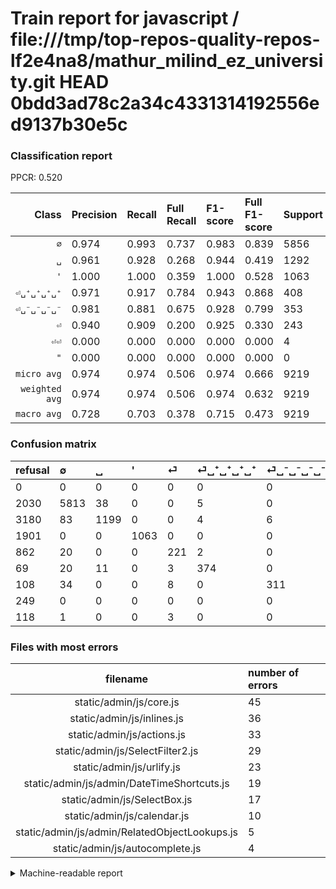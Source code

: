 # Train report for javascript / file:///tmp/top-repos-quality-repos-lf2e4na8/mathur_milind_ez_university.git HEAD 0bdd3ad78c2a34c4331314192556ed9137b30e5c

### Classification report

PPCR: 0.520

| Class | Precision | Recall | Full Recall | F1-score | Full F1-score | Support | Full Support | PPCR |
|------:|:----------|:-------|:------------|:---------|:---------|:--------|:-------------|:-----|
| `∅` | 0.974| 0.993| 0.737| 0.983| 0.839| 5856| 7886| 0.743 |
| `␣` | 0.961| 0.928| 0.268| 0.944| 0.419| 1292| 4472| 0.289 |
| `'` | 1.000| 1.000| 0.359| 1.000| 0.528| 1063| 2964| 0.359 |
| `⏎␣⁺␣⁺␣⁺␣⁺` | 0.971| 0.917| 0.784| 0.943| 0.868| 408| 477| 0.855 |
| `⏎␣⁻␣⁻␣⁻␣⁻` | 0.981| 0.881| 0.675| 0.928| 0.799| 353| 461| 0.766 |
| `⏎` | 0.940| 0.909| 0.200| 0.925| 0.330| 243| 1105| 0.220 |
| `⏎⏎` | 0.000| 0.000| 0.000| 0.000| 0.000| 4| 122| 0.033 |
| `"` | 0.000| 0.000| 0.000| 0.000| 0.000| 0| 249| 0.000 |
| `micro avg` | 0.974| 0.974| 0.506| 0.974| 0.666| 9219| 17736| 0.520 |
| `weighted avg` | 0.974| 0.974| 0.506| 0.974| 0.632| 9219| 17736| 0.520 |
| `macro avg` | 0.728| 0.703| 0.378| 0.715| 0.473| 9219| 17736| 0.520 |

### Confusion matrix

|refusal|  ∅| ␣| '| ⏎| ⏎␣⁺␣⁺␣⁺␣⁺| ⏎␣⁻␣⁻␣⁻␣⁻| "| ⏎⏎| 
|:---|:---|:---|:---|:---|:---|:---|:---|:---|
|0 |0 |0 |0 |0 |0 |0 |0 |0 |
|2030 |5813 |38 |0 |0 |5 |0 |0 |0 |
|3180 |83 |1199 |0 |0 |4 |6 |0 |0 |
|1901 |0 |0 |1063 |0 |0 |0 |0 |0 |
|862 |20 |0 |0 |221 |2 |0 |0 |0 |
|69 |20 |11 |0 |3 |374 |0 |0 |0 |
|108 |34 |0 |0 |8 |0 |311 |0 |0 |
|249 |0 |0 |0 |0 |0 |0 |0 |0 |
|118 |1 |0 |0 |3 |0 |0 |0 |0 |

### Files with most errors

| filename | number of errors|
|:----:|:-----|
| static/admin/js/core.js | 45 |
| static/admin/js/inlines.js | 36 |
| static/admin/js/actions.js | 33 |
| static/admin/js/SelectFilter2.js | 29 |
| static/admin/js/urlify.js | 23 |
| static/admin/js/admin/DateTimeShortcuts.js | 19 |
| static/admin/js/SelectBox.js | 17 |
| static/admin/js/calendar.js | 10 |
| static/admin/js/admin/RelatedObjectLookups.js | 5 |
| static/admin/js/autocomplete.js | 4 |

<details>
    <summary>Machine-readable report</summary>
```json
{
  "cl_report": {"\"": {"f1-score": 0.0, "precision": 0.0, "recall": 0.0, "support": 0}, "\u0027": {"f1-score": 1.0, "precision": 1.0, "recall": 1.0, "support": 1063}, "macro avg": {"f1-score": 0.7154246682552364, "precision": 0.728400326095108, "recall": 0.703478399618457, "support": 9219}, "micro avg": {"f1-score": 0.9741837509491268, "precision": 0.9741837509491268, "recall": 0.9741837509491268, "support": 9219}, "weighted avg": {"f1-score": 0.9736960515574102, "precision": 0.9736956666286579, "recall": 0.9741837509491268, "support": 9219}, "\u2205": {"f1-score": 0.9830049885854402, "precision": 0.9735387707251717, "recall": 0.9926571038251366, "support": 5856}, "\u23ce": {"f1-score": 0.9246861924686193, "precision": 0.9404255319148936, "recall": 0.9094650205761317, "support": 243}, "\u23ce\u23ce": {"f1-score": 0.0, "precision": 0.0, "recall": 0.0, "support": 4}, "\u23ce\u2423\u207a\u2423\u207a\u2423\u207a\u2423\u207a": {"f1-score": 0.9432534678436317, "precision": 0.9714285714285714, "recall": 0.9166666666666666, "support": 408}, "\u23ce\u2423\u207b\u2423\u207b\u2423\u207b\u2423\u207b": {"f1-score": 0.9283582089552238, "precision": 0.9810725552050473, "recall": 0.8810198300283286, "support": 353}, "\u2423": {"f1-score": 0.9440944881889763, "precision": 0.9607371794871795, "recall": 0.9280185758513931, "support": 1292}},
  "cl_report_full": {"\"": {"f1-score": 0.0, "precision": 0.0, "recall": 0.0, "support": 249}, "\u0027": {"f1-score": 0.527936429103551, "precision": 1.0, "recall": 0.3586369770580297, "support": 2964}, "macro avg": {"f1-score": 0.47290644574102086, "precision": 0.728400326095108, "recall": 0.37782078053067725, "support": 17736}, "micro avg": {"f1-score": 0.6663698757187906, "precision": 0.9741837509491268, "recall": 0.5063712223725756, "support": 17736}, "weighted avg": {"f1-score": 0.6316480049923228, "precision": 0.9524447170665473, "recall": 0.5063712223725756, "support": 17736}, "\u2205": {"f1-score": 0.8389983401890742, "precision": 0.9735387707251717, "recall": 0.7371290895257419, "support": 7886}, "\u23ce": {"f1-score": 0.32985074626865674, "precision": 0.9404255319148936, "recall": 0.2, "support": 1105}, "\u23ce\u23ce": {"f1-score": 0.0, "precision": 0.0, "recall": 0.0, "support": 122}, "\u23ce\u2423\u207a\u2423\u207a\u2423\u207a\u2423\u207a": {"f1-score": 0.8677494199535963, "precision": 0.9714285714285714, "recall": 0.7840670859538784, "support": 477}, "\u23ce\u2423\u207b\u2423\u207b\u2423\u207b\u2423\u207b": {"f1-score": 0.7994858611825193, "precision": 0.9810725552050473, "recall": 0.6746203904555315, "support": 461}, "\u2423": {"f1-score": 0.4192307692307692, "precision": 0.9607371794871795, "recall": 0.26811270125223613, "support": 4472}},
  "ppcr": 0.5197902571041949
}
```
</details>
